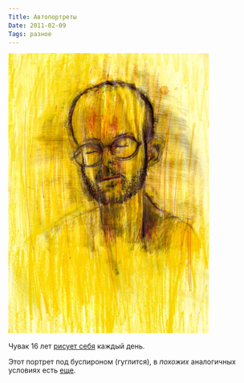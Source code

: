 ```yaml
---
Title: Автопортреты
Date: 2011-02-09
Tags: разное
---
```


![Image](images/buspar.jpg)

Чувак 16 лет [рисует себя](http://bryanlewissaunders.org/sps/) каждый день.

Этот портрет под буспироном (гуглится), в *похожих* аналогичных условиях есть [еще](http://bryanlewissaunders.org/drugs/).